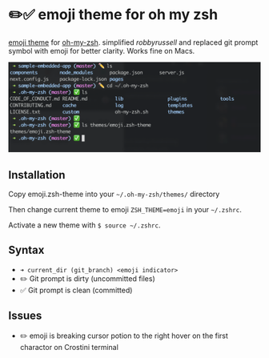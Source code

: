 # ✏️✅ emoji theme for oh my zsh

[emoji theme](https://github.com/ohmyzsh/ohmyzsh/wiki/External-themes) for [oh-my-zsh](https://github.com/ohmyzsh/ohmyzsh/). simplified *robbyrussell* and replaced git prompt symbol with emoji for better clarity. Works fine on Macs.

![Alt text](emoji_theme_ohmyzsh.png "emoji oh my zsh theme preview")

## Installation

Copy emoji.zsh-theme into your ```~/.oh-my-zsh/themes/``` directory

Then change current theme to emoji ```ZSH_THEME=emoji``` in your ```~/.zshrc```.

Activate a new theme with  ```$ source ~/.zshrc```.

## Syntax
- ```➜ current_dir (git_branch) <emoji indicator>```
- ✏️ Git prompt is dirty (uncommitted files)
- ✅ Git prompt is clean (committed)

## Issues
- ✏️ emoji is breaking cursor potion to the right hover on the first charactor on Crostini terminal
